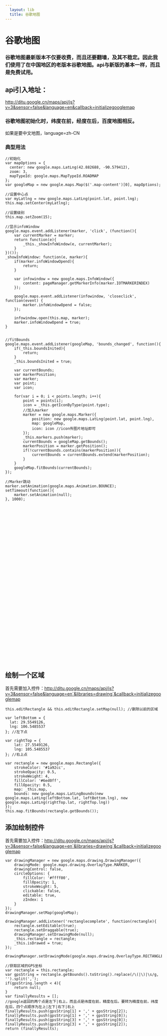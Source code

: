 ```yaml
---
  layout: lib
  title: 谷歌地图
---
```

<style type="text/css">
    #map, #mapRectangle {
        height: 500px;
        width: 900px;
    }
</style>

# 谷歌地图

### 谷歌地图最新版本不仅要收费，而且还要翻墙，及其不稳定。因此我们使用了在中国地区的老版本谷歌地图。api与新版的基本一样，而且是免费试用。

## api引入地址：

http://ditu.google.cn/maps/api/js?v=3&sensor=false&language=en&callback=initializegooglemap

### 谷歌地图初始化时，纬度在前，经度在后，百度地图相反。


如果是要中文地图，language=zh-CN

### 典型用法

<pre><code data-language="javascript">//初始化
var mapOptions = {
  center: new google.maps.LatLng(42.882688, -90.579412),
  zoom: 3,
  mapTypeId: google.maps.MapTypeId.ROADMAP
};
var googleMap = new google.maps.Map($('.map-content')[0], mapOptions);

//设置中心点
var myLatlng = new google.maps.LatLng(point.lat, point.lng);
this.map.setCenter(myLatlng);

//设置级别
this.map.setZoom(15);

//显示infoWindow
google.maps.event.addListener(marker, 'click', (function(){
    var currentMarker = marker;
    return function(e){
        _this._showInfoWindow(e, currentMarker);
    }
})());
_showInfoWindow: function(e, marker){
    if(marker.infoWindowOpend){
        return;
    }

    var infowindow = new google.maps.InfoWindow({
        content: pageManager.getMarkerInfo(marker.IOTMARKERINDEX)
    });

    google.maps.event.addListener(infowindow, 'closeclick', function(event) {
        marker.infoWindowOpend = false;
    });

    infowindow.open(this.map, marker);
    marker.infoWindowOpend = true;
}


//fitBounds
google.maps.event.addListener(googleMap, 'bounds_changed', function(){
    if(_this.boundsInited){
        return;
    }
    _this.boundsInited = true;

    var currentBounds;
    var markerPosition;
    var marker;
    var point;
    var icon;

    for(var i = 0; i < points.length; i++){
        point = points[i];
        icon = _this.getIconByType(point.type);
        //加入marker
        marker = new google.maps.Marker({
            position: new google.maps.LatLng(point.lat, point.lng),
            map: googleMap,
            icon: icon //icon传图片地址即可
        });
        _this.markers.push(marker);
        currentBounds = googleMap.getBounds();
        markerPosition = marker.getPosition();
        if(!currentBounds.contains(markerPosition)){
            currentBounds = currentBounds.extend(markerPosition);
        }
    }
    googleMap.fitBounds(currentBounds);
});

//Marker跳动
marker.setAnimation(google.maps.Animation.BOUNCE);
setTimeout(function(){
    marker.setAnimation(null);
}, 1000);
</code></pre>

<div id="map"></div>

## 绘制一个区域

首先需要加入控件：http://ditu.google.cn/maps/api/js?v=3&sensor=false&language=en`&libraries=drawing`&callback=initializegooglemap

<pre><code data-language="javascript">this.editRectangle && this.editRectangle.setMap(null); //删除以前的区域

var leftBottom = {
  lat: 29.5549126,
  lng: 106.5485537
}; //左下点

var rightTop = {
    lat: 27.5549126,
    lng: 105.5485537
}; //右上点

var rectangle = new google.maps.Rectangle({
    strokeColor: '#1a92cc',
    strokeOpacity: 0.5,
    strokeWeight: 4,
    fillColor: '#6ed0ff',
    fillOpacity: 0.5,
    map: _this.map,
    bounds: new google.maps.LatLngBounds(new google.maps.LatLng(leftBottom.lat, leftBottom.lng), new google.maps.LatLng(rightTop.lat, rightTop.lng))
});
this.map.fitBounds(rectangle.getBounds());
</code></pre>

## 添加绘制控件

首先需要加入控件：http://ditu.google.cn/maps/api/js?v=3&sensor=false&language=en`&libraries=drawing`&callback=initializegooglemap
<pre><code data-language="javascript">var drawingManager = new google.maps.drawing.DrawingManager({
    drawingMode: google.maps.drawing.OverlayType.MARKER,
    drawingControl: false,
    circleOptions: {
        fillColor: '#ffff00',
        fillOpacity: 1,
        strokeWeight: 5,
        clickable: false,
        editable: true,
        zIndex: 1
    }
});
drawingManager.setMap(googleMap);

drawingManager.addListener('rectanglecomplete', function(rectangle){
    rectangle.setEditable(true);
    rectangle.setDraggable(true);
    drawingManager.setDrawingMode(null);
    _this.rectangle = rectangle;
    _this.isDrawed = true;
});

drawingManager.setDrawingMode(google.maps.drawing.OverlayType.RECTANGLE);

//获取区域的GPS坐标
var rectangle = this.rectangle;
var gpsString = rectangle.getBounds().toString().replace(/\(|\)|\s/g, '').split(',');
if(gpsString.length < 4){
    return null;
}
var finallyResults = [];
//google返回的两个点是左下|右上，而且点是纬度在前，精度在后。要转为精度在前，纬度在后，四个点顺序为左上|左下|右下|右上
finallyResults.push(gpsString[1] + ',' + gpsString[2]);
finallyResults.push(gpsString[1] + ',' + gpsString[0]);
finallyResults.push(gpsString[3] + ',' + gpsString[0]);
finallyResults.push(gpsString[3] + ',' + gpsString[2]);
return (finallyResults);

</code></pre>


<div id="mapRectangle"></div>

<script>
    function initializegooglemap(){
        var mapOptions = {
            center: new google.maps.LatLng(29.5549126, 106.5485537),
            zoom: 9,
            mapTypeId: google.maps.MapTypeId.ROADMAP
        };
        var googleMap = new google.maps.Map($('#map')[0],
            mapOptions);


        function showInfoWindow (e, marker){
            if(marker.infoWindowOpend){
                return;
            }

            var infowindow = new google.maps.InfoWindow({
                content: '我是marker，index为：' + marker.IOTMARKERINDEX
            });

            google.maps.event.addListener(infowindow, 'closeclick', function(event) {
                marker.infoWindowOpend = false;
            });

            infowindow.open(googleMap, marker);
            marker.infoWindowOpend = true;
        }

        //加入Marker
        var boundsInited = false; //是否已经加入了
        var points = [
            {
                lat: 29.5549126,
                lng: 106.5485537
            },
            {
                lat: 27.5549126,
                lng: 105.5485537
            }
        ];

        //加入多个maker，需要让视图包含这些icon且居中，需要调用fitBounds，而fitBounds需要bounds_changed后执行，否则会报错。
        google.maps.event.addListener(googleMap, 'bounds_changed', function(){
            if(boundsInited){
                return;
            }
            boundsInited = true;
            var currentBounds;
            var markerPosition;
            var marker;
            var point;
            var icon;

            for(var i = 0; i < points.length; i++){
                point = points[i];
                //icon = _this.getIconByType(point.type);
                marker = new google.maps.Marker({
                    position: new google.maps.LatLng(point.lat, point.lng),
                    map: googleMap
                    //icon: icon //可以自定义icon，传入图片地址即可
                });
                marker.IOTMARKERINDEX = i;
                google.maps.event.addListener(marker, 'click', (function(){
                    var currentMarker = marker;
                    return function(e){
                        showInfoWindow(e, currentMarker);
                    }
                })());
                currentBounds = googleMap.getBounds();
                markerPosition = marker.getPosition();
                if(!currentBounds.contains(markerPosition)){
                    currentBounds = currentBounds.extend(markerPosition);
                }
            }
            googleMap.fitBounds(currentBounds);
        });
    }
</script>
<script src="//ditu.google.cn/maps/api/js?v=3&sensor=false&language=en&callback=initializegooglemap"></script>








